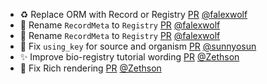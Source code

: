 - ♻️ Replace ORM with Record or Registry [PR](https://github.com/laminlabs/lamindb/pull/1791) [@falexwolf](https://github.com/falexwolf)
- 🚚 Rename `RecordMeta` to `Registry` [PR](https://github.com/laminlabs/lamindb/pull/1785) [@falexwolf](https://github.com/falexwolf)
- 🚚 Rename `RecordMeta` to `Registry` [PR](https://github.com/laminlabs/lamindb-setup/pull/814) [@falexwolf](https://github.com/falexwolf)
- 🐛 Fix `using_key` for source and organism [PR](https://github.com/laminlabs/lamindb/pull/1784) [@sunnyosun](https://github.com/sunnyosun)
- ✨ Improve bio-registry tutorial wording [PR](https://github.com/laminlabs/lamindb/pull/1783) [@Zethson](https://github.com/Zethson)
- 🐛 Fix Rich rendering [PR](https://github.com/laminlabs/lamin-cli/pull/58) [@Zethson](https://github.com/Zethson)
